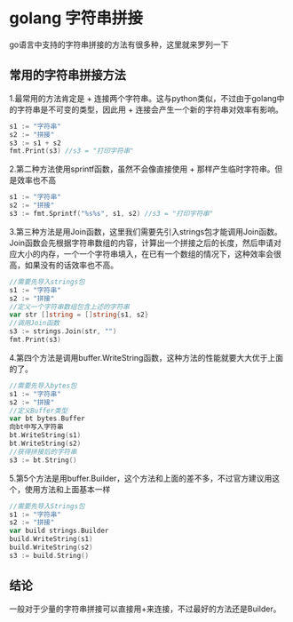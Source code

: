# golang 字符串拼接

 go语言中支持的字符串拼接的方法有很多种，这里就来罗列一下

## 常用的字符串拼接方法

1.最常用的方法肯定是 + 连接两个字符串。这与python类似，不过由于golang中的字符串是不可变的类型，因此用 + 连接会产生一个新的字符串对效率有影响。

```go
s1 := "字符串"
s2 := "拼接"
s3 := s1 + s2
fmt.Print(s3) //s3 = "打印字符串"
```

 

2.第二种方法使用sprintf函数，虽然不会像直接使用 + 那样产生临时字符串。但是效率也不高

```Go
s1 := "字符串"
s2 := "拼接"
s3 := fmt.Sprintf("%s%s", s1, s2) //s3 = "打印字符串"
```

 

3.第三种方法是用Join函数，这里我们需要先引入strings包才能调用Join函数。Join函数会先根据字符串数组的内容，计算出一个拼接之后的长度，然后申请对应大小的内存，一个一个字符串填入，在已有一个数组的情况下，这种效率会很高，如果没有的话效率也不高。



```Go
//需要先导入strings包
s1 := "字符串"
s2 := "拼接"
//定义一个字符串数组包含上述的字符串
var str []string = []string{s1, s2}
//调用Join函数
s3 := strings.Join(str, "")
fmt.Print(s3)

```



 

4.第四个方法是调用buffer.WriteString函数，这种方法的性能就要大大优于上面的了。



```Go
//需要先导入bytes包
s1 := "字符串"
s2 := "拼接"
//定义Buffer类型
var bt bytes.Buffer
向bt中写入字符串
bt.WriteString(s1)
bt.WriteString(s2)
//获得拼接后的字符串
s3 := bt.String()
```



5.第5个方法是用buffer.Builder，这个方法和上面的差不多，不过官方建议用这个，使用方法和上面基本一样



```Go
//需要先导入Strings包
s1 := "字符串"
s2 := "拼接"
var build strings.Builder
build.WriteString(s1)
build.WriteString(s2)
s3 := build.String()
```



## 结论

一般对于少量的字符串拼接可以直接用+来连接，不过最好的方法还是Builder。